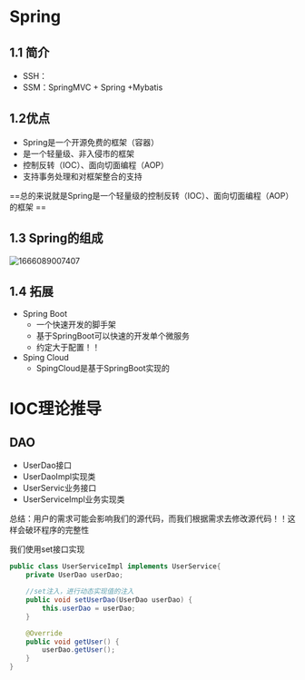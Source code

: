 # Spring

## 1.1 简介

- SSH：
- SSM：SpringMVC + Spring +Mybatis

## 1.2优点

- Spring是一个开源免费的框架（容器）
- 是一个轻量级、非入侵市的框架
- 控制反转（IOC）、面向切面编程（AOP）
- 支持事务处理和对框架整合的支持

==总的来说就是Spring是一个轻量级的控制反转（IOC）、面向切面编程（AOP）的框架 ==

## 1.3 Spring的组成

![1666089007407](C:\Users\Admin\AppData\Roaming\Typora\typora-user-images\1666089007407.png)

## 1.4 拓展

- Spring Boot
  - 一个快速开发的脚手架
  - 基于SpringBoot可以快速的开发单个微服务
  - 约定大于配置！！
- Sping Cloud
  - SpingCloud是基于SpringBoot实现的



# IOC理论推导

## DAO

- UserDao接口
- UserDaoImpl实现类
- UserServic业务接口
- UserServiceImpl业务实现类

总结：用户的需求可能会影响我们的源代码，而我们根据需求去修改源代码！！这样会破环程序的完整性



我们使用set接口实现

``` java
public class UserServiceImpl implements UserService{
    private UserDao userDao;

    //set注入，进行动态实现值的注入
    public void setUserDao(UserDao userDao) {
        this.userDao = userDao;
    }

    @Override
    public void getUser() {
        userDao.getUser();
    }
}

```

